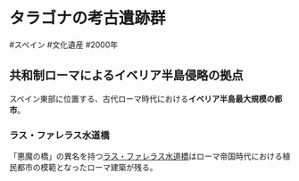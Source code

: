 # タラゴナの考古遺跡群
#スペイン #文化遺産 #2000年 
## 共和制ローマによるイベリア半島侵略の拠点
スペイン東部に位置する、古代ローマ時代における**イベリア半島最大規模の都市**。
### ラス・ファレラス水道橋
「悪魔の橋」の異名を持つ[ラス・ファレラス水道橋](../terms/ラス・ファレラス水道橋.md)はローマ帝国時代における植民都市の模範となったローマ建築が残る。